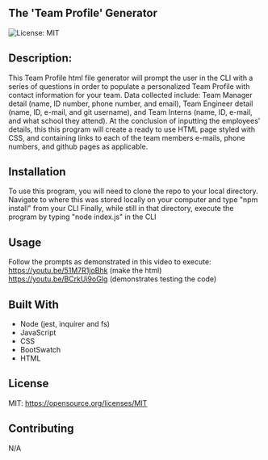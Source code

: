 ## The 'Team Profile' Generator

![License: MIT](https://img.shields.io/badge/License-MIT-yellow.svg)

## Description:
This Team Profile html file generator will prompt the user in the CLI with a series of questions in order to populate a personalized Team Profile with contact information for your team.
Data collected include: Team Manager detail (name, ID number, phone number, and email), Team Engineer detail (name, ID, e-mail, and git username), and Team Interns (name, ID, e-mail, and what school they attend). At the conclusion of inputting the employees' details, this this program will create a ready to use HTML page styled with CSS, and containing links to each of the team members e-mails, phone numbers, and github pages as applicable.

## Installation
To use this program, you will need to clone the repo to your local directory.
Navigate to where this was stored locally on your computer and type "npm install" from your CLI
Finally, while still in that directory, execute the program by typing "node index.js" in the CLI

## Usage
Follow the prompts as demonstrated in this video to execute:
https://youtu.be/51M7R1joBhk  (make the html)<br>
https://youtu.be/BCrkUi9oGIg  (demonstrates testing the code)

## Built With
* Node (jest, inquirer and fs)
* JavaScript
* CSS
* BootSwatch
* HTML


## License
MIT:  https://opensource.org/licenses/MIT

## Contributing
N/A